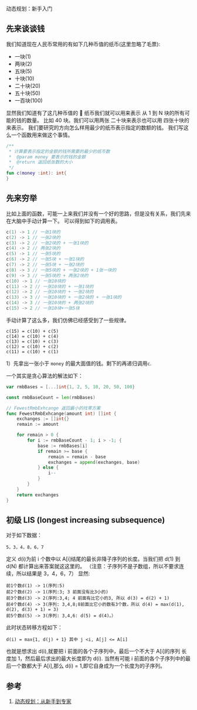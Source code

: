 动态规划：新手入门

## 先来谈谈钱

我们知道现在人民币常用的有如下几种币值的纸币(这里忽略了毛票):

- 一块(1)
- 两块(2)
- 五块(5)
- 十块(10)
- 二十块(20)
- 五十块(50)
- 一百块(100)

显然我们知道有了这几种币值的  纸币我们就可以用来表示 从 1 到 N 块的所有可能的钱的数量。
比如 40 块。我们可以用两张 二十块来表示也可以用 四张十块的来表示。
我们要研究的方向怎么样用最少的纸币表示指定的数额的钱。
我们写这么一个函数用来做这个事情。

```kotlin
/**
 * 计算要表示指定的金额的钱所需要的最少的纸币数
 *  @param money 要表示的钱的金额
 *  @return 返回纸张数的大小
 */
fun c(money :int): int{
}
```

## 先来穷举

比如上面的函数，可能一上来我们并没有一个好的思路，但是没有关系，我们先来在大脑中手动计算一下。
可以得到如下的调用表。

```kotlin
c(1) -> 1 // 一张1块的
c(2) -> 1 // 一张2块的
c(3) -> 2 // 一张2块的 + 一张1块的
c(4) -> 2 // 两张2块的
c(5) -> 1 // 一张5块的
c(6) -> 2 // 一张5块 + 一张1块的
c(7) -> 2 // 一张5块 + 一张2块的
c(8) -> 3 // 一张5块的 + 一张2块的 + 1张一块的
c(9) -> 3 // 一张5块的 + 两张2块的
c(10) -> 1 // 一张10块的
c(11) -> 2 // 一张10块的 + 一张1块的
c(12) -> 2 // 一张10块的 + 一张2块的
c(13) -> 3 // 一张10块的 + 一张2块的 + 一张1块的
c(14) -> 3 // 一张10块的 + 两张2块的
c(15) -> 2 // 一张10块+一张5块
```

手动计算了这么多，我们仿佛已经感受到了一些规律。

```
c(15) = c(10) + c(5)
c(14) = c(10) + c(4)
c(13) = c(10) + c(3)
c(12) = c(10) + c(2)
c(11) = c(10) + c(1)
```

1）先拿出一张小于 `money` 的最大面值的钱。剩下的再递归调用`c`.

一个其实是贪心算法的解法如下：

```go
var rmbBases = [...]int{1, 2, 5, 10, 20, 50, 100}

const rmbBaseCount = len(rmbBases)

// FewestRmbExhcange 返回最小的找零方案
func FewestRmbExhcange(amount int) []int {
	exchanges := []int{}
	remain := amount

	for remain > 0 {
		for i := rmbBaseCount - 1; i > -1; {
			base := rmbBases[i]
			if remain >= base {
				remain = remain - base
				exchanges = append(exchanges, base)
			} else {
				i--
			}
		}
	}
	return exchanges
}
```

## 初级 LIS (longest increasing subsequence)

对于如下数据：

```
5，3，4，8，6，7
```

定义 d(i)为前 i 个数中以 A[i]结尾的最长非降子序列的长度。当我们把 d(1) 到 d(N) 都计算出来答案就这这里的。
（注意：子序列不是子数组，所以不要求连续，所以结果是 3，4，6，7）
显然:

```
前1个数d(1) -> 1(序列:5)
前2个数d(2) -> 1(序列:3; 3 前面没有比3小的)
前3个数d(3) -> 2(序列:3,4; 4 前面有比它小的3, 所以 d(3) = d(2) + 1)
前4个数d(4) -> 3(序列: 3,4,8;8前面比它小的数有3个数，所以 d(4) = max(d(1), d(2), d(3) + 1) = 3)
前5个数d(5) -> 3(序列: 3,4,6: d(5) = d(4)。）
```

此时状态转移方程如下：

```
d(i) = max{1, d(j) + 1} 其中 j <i, A[j] <= A[i]
```

也就是想求出 d(i),就要把 i 前面的各个子序列中，最后一个不大于 A[i]的序列 长度加 1，然后最后求出的最大长度即为 d(i). 当然有可能 i 前面的各个子序列中的最后一个数都大于 A[i],那么 d(i) = 1,即它自身成为一个长度为的子序列。

## 参考

1.  [动态规划：从新手到专家](http://www.hawstein.com/posts/dp-novice-to-advanced.html)
